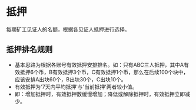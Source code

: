 # 抵押

每期矿工见证人的名额，根据各见证人抵押进行选择。

## 抵押排名规则

- 基本思路为根据各账号有效抵押安排排名。如：只有ABC三人抵押，其中A有效抵押6个币，B有效抵押3个币，C有效抵押1个币，那么在后续100个块中，应该安排A出块60个，B出块30个，C出块10个。
- 有效抵押为'7天内平均抵押'与'当前抵押'两者较小值。
- 即：增加抵押时，有效抵押数缓慢增加；降低或解除抵押时，有效抵押立即减少。
